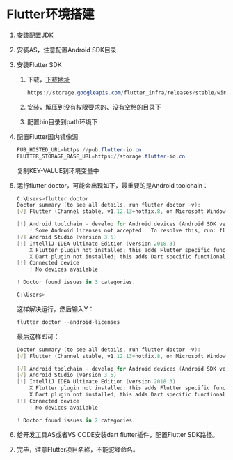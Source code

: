 # Flutter环境搭建

1. 安装配置JDK

2. 安装AS，注意配置Android SDK目录

3. 安装Flutter SDK

   1. 下载，[下载地址](https://storage.googleapis.com/flutter_infra/releases/stable/windows/flutter_windows_v1.12.13+hotfix.8-stable.zip)

      ```powershell
      https://storage.googleapis.com/flutter_infra/releases/stable/windows/flutter_windows_v1.12.13+hotfix.8-stable.zip
      ```

   2. 安装，解压到没有权限要求的、没有空格的目录下

   3. 配置bin目录到path环境下

4. 配置Flutter国内镜像源

   ```powershell
   PUB_HOSTED_URL=https://pub.flutter-io.cn
   FLUTTER_STORAGE_BASE_URL=https://storage.flutter-io.cn
   ```

   复制KEY-VALUE到环境变量中

5. 运行flutter doctor，可能会出现如下，最重要的是Android toolchain：

   ```powershell
   C:\Users>flutter doctor
   Doctor summary (to see all details, run flutter doctor -v):
   [√] Flutter (Channel stable, v1.12.13+hotfix.8, on Microsoft Windows [Version 10.0.1832.657], locale zh-CN)
   
   [!] Android toolchain - develop for Android devices (Android SDK version 29.0.3)
       ! Some Android licenses not accepted.  To resolve this, run: flutter doctor --android-licenses
   [√] Android Studio (version 3.5)
   [!] IntelliJ IDEA Ultimate Edition (version 2018.3)
       X Flutter plugin not installed; this adds Flutter specific functionality.
       X Dart plugin not installed; this adds Dart specific functionality.
   [!] Connected device
       ! No devices available
   
   ! Doctor found issues in 3 categories.
   
   C:\Users>
   ```

   这样解决运行，然后输入Y：

   ```powershell
   flutter doctor --android-licenses
   ```

   最后这样即可：

   ```powershell
   Doctor summary (to see all details, run flutter doctor -v):
   [√] Flutter (Channel stable, v1.12.13+hotfix.8, on Microsoft Windows [Version 10.0.18362.657], locale zh-CN)
   
   [√] Android toolchain - develop for Android devices (Android SDK version 29.0.3)
   [√] Android Studio (version 3.5)
   [!] IntelliJ IDEA Ultimate Edition (version 2018.3)
       X Flutter plugin not installed; this adds Flutter specific functionality.
       X Dart plugin not installed; this adds Dart specific functionality.
   [!] Connected device
       ! No devices available
   
   ! Doctor found issues in 2 categories.
   ```

   

6. 给开发工具AS或者VS CODE安装dart  flutter插件，配置Flutter SDK路径。

7. 完毕，注意Flutter项目名称，不能驼峰命名。